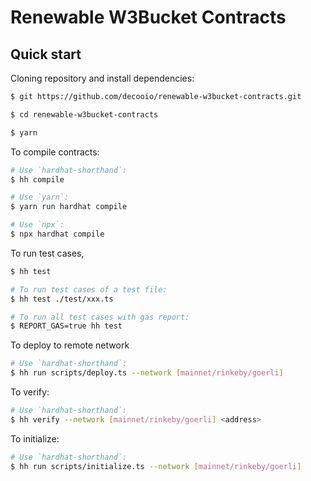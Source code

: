 # Renewable W3Bucket Contracts

## Quick start

Cloning repository and install dependencies:

```sh
$ git https://github.com/decooio/renewable-w3bucket-contracts.git

$ cd renewable-w3bucket-contracts

$ yarn
```
To compile contracts:

```sh
# Use `hardhat-shorthand`:
$ hh compile

# Use `yarn`:
$ yarn run hardhat compile

# Use `npx`:
$ npx hardhat compile
```

To run test cases,

```sh
$ hh test

# To run test cases of a test file:
$ hh test ./test/xxx.ts

# To run all test cases with gas report:
$ REPORT_GAS=true hh test
```

To deploy to remote network

```sh
# Use `hardhat-shorthand`:
$ hh run scripts/deploy.ts --network [mainnet/rinkeby/goerli]
```

To verify:

```sh
# Use `hardhat-shorthand`:
$ hh verify --network [mainnet/rinkeby/goerli] <address>
```

To initialize:

```sh
# Use `hardhat-shorthand`:
$ hh run scripts/initialize.ts --network [mainnet/rinkeby/goerli]
```